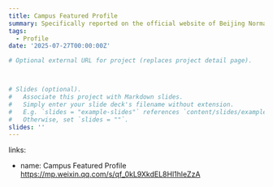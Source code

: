 ```yaml
---
title: Campus Featured Profile
summary: Specifically reported on the official website of Beijing Normal University as a Distinguished Graduate
tags:
  - Profile
date: '2025-07-27T00:00:00Z'

# Optional external URL for project (replaces project detail page).



# Slides (optional).
#   Associate this project with Markdown slides.
#   Simply enter your slide deck's filename without extension.
#   E.g. `slides = "example-slides"` references `content/slides/example-slides.md`.
#   Otherwise, set `slides = ""`.
slides: ''
---
```

links:
  - name: Campus Featured Profile
    https://mp.weixin.qq.com/s/qf_0kL9XkdEL8Hl1hleZzA

